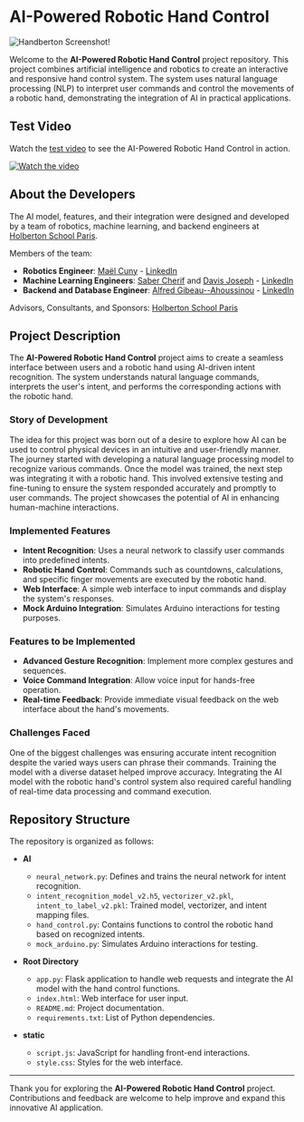 # AI-Powered Robotic Hand Control

![Handberton Screenshot](https://github.com/user-attachments/assets/c83ccfe5-c7a0-426e-8074-8d3840d6833a)!

Welcome to the **AI-Powered Robotic Hand Control** project repository. This project combines artificial intelligence and robotics to create an interactive and responsive hand control system. The system uses natural language processing (NLP) to interpret user commands and control the movements of a robotic hand, demonstrating the integration of AI in practical applications.

## Test Video

Watch the [test video](https://youtu.be/WfIuchRKQdA) to see the AI-Powered Robotic Hand Control in action.

[![Watch the video](https://img.youtube.com/vi/WfIuchRKQdA/maxresdefault.jpg)](https://youtu.be/WfIuchRKQdA)

## About the Developers

The AI model, features, and their integration were designed and developed by a team of robotics, machine learning, and backend engineers at [Holberton School Paris](https://www.holbertonschool.fr/campus/paris).

Members of the team:

- **Robotics Engineer**: [Maël Cuny](https://github.com/maelpseudo) - [LinkedIn](https://www.linkedin.com/in/ma%C3%ABl-cuny-054595227/)
- **Machine Learning Engineers**: [Saber Cherif](https://github.com/hakun0) and [Davis Joseph](https://github.com/davisjoseph6) - [LinkedIn](https://www.linkedin.com/in/davisjoseph767/)
- **Backend and Database Engineer**: [Alfred Gibeau--Ahoussinou](https://github.com/alfredgibeau-ahoussinou) - [LinkedIn](https://www.linkedin.com/in/alfred-gibeau-ahoussinou-810a25264/)

Advisors, Consultants, and Sponsors: 
[Holberton School Paris](https://www.holbertonschool.fr/campus/paris)

## Project Description

The **AI-Powered Robotic Hand Control** project aims to create a seamless interface between users and a robotic hand using AI-driven intent recognition. The system understands natural language commands, interprets the user's intent, and performs the corresponding actions with the robotic hand.

### Story of Development

The idea for this project was born out of a desire to explore how AI can be used to control physical devices in an intuitive and user-friendly manner. The journey started with developing a natural language processing model to recognize various commands. Once the model was trained, the next step was integrating it with a robotic hand. This involved extensive testing and fine-tuning to ensure the system responded accurately and promptly to user commands. The project showcases the potential of AI in enhancing human-machine interactions.

### Implemented Features

- **Intent Recognition**: Uses a neural network to classify user commands into predefined intents.
- **Robotic Hand Control**: Commands such as countdowns, calculations, and specific finger movements are executed by the robotic hand.
- **Web Interface**: A simple web interface to input commands and display the system's responses.
- **Mock Arduino Integration**: Simulates Arduino interactions for testing purposes.

### Features to be Implemented

- **Advanced Gesture Recognition**: Implement more complex gestures and sequences.
- **Voice Command Integration**: Allow voice input for hands-free operation.
- **Real-time Feedback**: Provide immediate visual feedback on the web interface about the hand's movements.

### Challenges Faced

One of the biggest challenges was ensuring accurate intent recognition despite the varied ways users can phrase their commands. Training the model with a diverse dataset helped improve accuracy. Integrating the AI model with the robotic hand's control system also required careful handling of real-time data processing and command execution.

## Repository Structure

The repository is organized as follows:

- **AI**
  - `neural_network.py`: Defines and trains the neural network for intent recognition.
  - `intent_recognition_model_v2.h5`, `vectorizer_v2.pkl`, `intent_to_label_v2.pkl`: Trained model, vectorizer, and intent mapping files.
  - `hand_control.py`: Contains functions to control the robotic hand based on recognized intents.
  - `mock_arduino.py`: Simulates Arduino interactions for testing.

- **Root Directory**
  - `app.py`: Flask application to handle web requests and integrate the AI model with the hand control functions.
  - `index.html`: Web interface for user input.
  - `README.md`: Project documentation.
  - `requirements.txt`: List of Python dependencies.

- **static**
  - `script.js`: JavaScript for handling front-end interactions.
  - `style.css`: Styles for the web interface.

---

Thank you for exploring the **AI-Powered Robotic Hand Control** project. Contributions and feedback are welcome to help improve and expand this innovative AI application.
